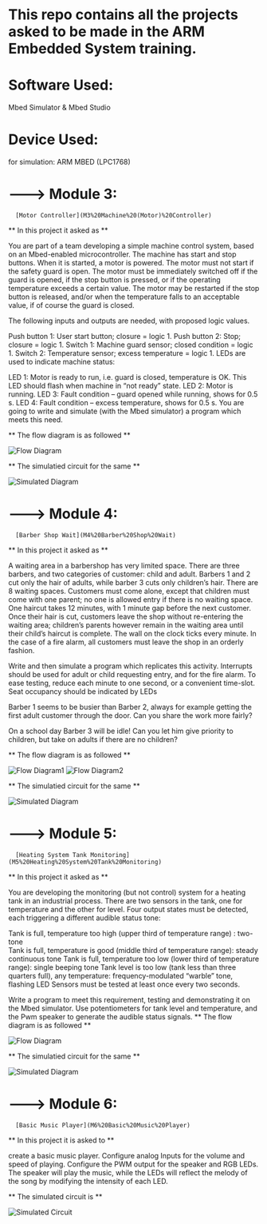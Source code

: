 # This repo contains all the projects asked to be made in the ARM Embedded System training.

# Software Used: 
Mbed Simulator & Mbed Studio

# Device Used:
for simulation: ARM MBED (LPC1768)

# ---> Module 3:
      [Motor Controller](M3%20Machine%20(Motor)%20Controller)
      
** In this project it asked as **

You are part of a team developing a simple machine control system, based on an Mbed-enabled microcontroller. The machine has start and stop buttons. When it is started, a motor is powered. The motor must not start if the safety guard is open. The motor must be immediately switched off if the guard is opened, if the stop button is pressed, or if the operating temperature exceeds a certain value. The motor may be restarted if the stop button is released, and/or when the temperature falls to an acceptable value, if of course the guard is closed.

The following inputs and outputs are needed, with proposed logic values. 

Push button 1: User start button; closure = logic 1.
Push button 2: Stop; closure = logic 1.
Switch 1: Machine guard sensor; closed condition = logic 1.
Switch 2: Temperature sensor; excess temperature = logic 1.
LEDs are used to indicate machine status: 

LED 1: Motor is ready to run, i.e. guard is closed, temperature is OK. This LED should flash when machine in “not ready” state. 
LED 2: Motor is running. 
LED 3: Fault condition – guard opened while running, shows for 0.5 s. 
LED 4: Fault condition – excess temperature, shows for 0.5 s. 
You are going to write and simulate (with the Mbed simulator) a program which meets this need.  

** The flow diagram is as followed **

   ![Flow Diagram](https://github.com/saswat711/ARM-Mbed-Based-Projects/blob/main/M3%20Machine%20(Motor)%20Controller/Flow%20Diagram.png?raw=true)

**  The simulatied circuit for the same **

   ![Simulated Diagram](https://github.com/saswat711/ARM-Mbed-Based-Projects/blob/main/M3%20Machine%20(Motor)%20Controller/Simulator%20Circuit.png?raw=true)

# ---> Module 4: 
      [Barber Shop Wait](M4%20Barber%20Shop%20Wait)
      
** In this project it asked as **

A waiting area in a barbershop has very limited space. There are three barbers, and two categories of customer: 
child and adult. Barbers 1 and 2 cut only the hair of adults, while barber 3 cuts only children’s hair. 
There are 8 waiting spaces. Customers must come alone, except that children must come with one parent; 
no one is allowed entry if there is no waiting space. One haircut takes 12 minutes,
 with 1 minute gap before the next customer. Once their hair is cut, 
customers leave the shop without re-entering the waiting area; children’s parents however remain in the waiting area until their child’s haircut is complete.
 The wall on the clock ticks every minute. In the case of a fire alarm, 
all customers must leave the shop in an orderly fashion. 

Write and then simulate a program which replicates this activity. 
Interrupts should be used for adult or child requesting entry, and for the fire alarm. 
To ease testing, reduce each minute to one second, or a convenient time-slot. Seat occupancy should be indicated by LEDs

Barber 1 seems to be busier than Barber 2, always for example getting the first adult customer through the door. 
Can you share the work more fairly? 

On a school day Barber 3 will be idle! Can you let him give priority to children, 
but take on adults if there are no children? 

** The flow diagram is as followed **

   ![Flow Diagram1](https://github.com/saswat711/ARM-Mbed-Based-Projects/blob/main/M4%20Barber%20Shop%20Wait/FLow%20Chart%201.png?raw=true)
   ![Flow Diagram2](https://github.com/saswat711/ARM-Mbed-Based-Projects/blob/main/M4%20Barber%20Shop%20Wait/FLow%20Chart%202.png?raw=true)

** The simulatied circuit for the same **

   ![Simulated Diagram](https://github.com/saswat711/ARM-Mbed-Based-Projects/blob/main/M4%20Barber%20Shop%20Wait/Simulator%20Circuit.png?raw=true)


# ---> Module 5:
      [Heating System Tank Monitoring](M5%20Heating%20System%20Tank%20Monitoring)
      
** In this project it asked as **

You are developing the monitoring (but not control) system for a heating tank in an industrial process. There are two sensors in the tank, one for temperature and the other for level. Four output states must be detected, each triggering a different audible status tone: 

Tank is full, temperature too high (upper third of temperature range) : two-tone  
Tank is full, temperature is good (middle third of temperature range): steady continuous tone 
Tank is full, temperature too low (lower third of temperature range): single beeping tone 
Tank level is too low (tank less than three quarters full), any temperature: frequency-modulated “warble”  tone, flashing LED 
Sensors must be tested at least once every two seconds. 

Write a program to meet this requirement, testing and demonstrating it on the Mbed simulator. Use potentiometers for tank level and temperature, and the Pwm speaker to generate the audible status signals.
** The flow diagram is as followed **

   ![Flow Diagram](https://github.com/saswat711/ARM-Mbed-Based-Projects/blob/main/M5%20Heating%20System%20Tank%20Monitoring/Flow%20Chart.png?raw=true)

** The simulatied circuit for the same **

   ![Simulated Diagram](https://github.com/saswat711/ARM-Mbed-Based-Projects/blob/main/M5%20Heating%20System%20Tank%20Monitoring/Simulator%20Circuit.png?raw=true)


# ---> Module 6:
      [Basic Music Player](M6%20Basic%20Music%20Player)
      
** In this project it is asked to **

create a basic music player.
Configure analog Inputs for the volume and speed of playing.
Configure the PWM output for the speaker and RGB LEDs. The speaker will play the music, 
while the LEDs will reflect the melody of the song by modifying the intensity of each LED.

** The simulated circuit is **

![Simulated Circuit](https://github.com/saswat711/ARM-Mbed-Based-Projects/blob/main/M6%20Basic%20Music%20Player/Simulation%20Circuit.png?raw=true)
